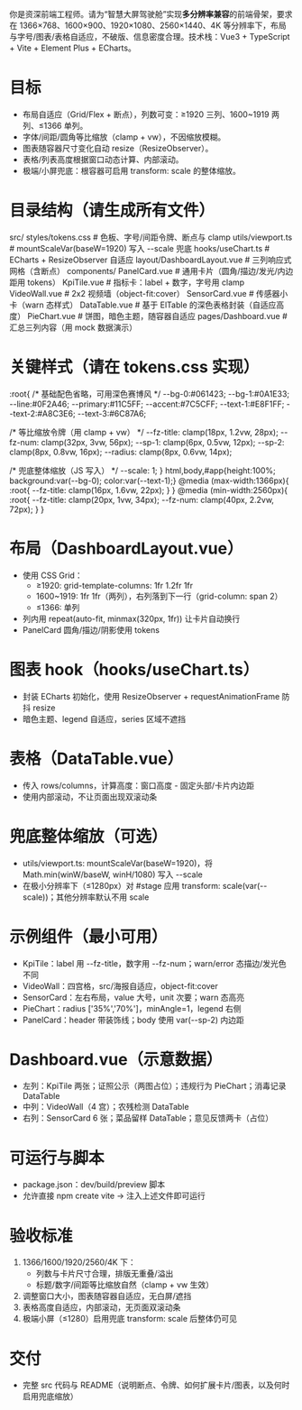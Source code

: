 你是资深前端工程师。请为“智慧大屏驾驶舱”实现**多分辨率兼容**的前端骨架，要求在 1366×768、1600×900、1920×1080、2560×1440、4K 等分辨率下，布局与字号/图表/表格自适应，不破版、信息密度合理。技术栈：Vue3 + TypeScript + Vite + Element Plus + ECharts。

# 目标
- 布局自适应（Grid/Flex + 断点），列数可变：≥1920 三列、1600~1919 两列、≤1366 单列。
- 字体/间距/圆角等比缩放（clamp + vw），不因缩放模糊。
- 图表随容器尺寸变化自动 resize（ResizeObserver）。
- 表格/列表高度根据窗口动态计算、内部滚动。
- 极端/小屏兜底：根容器可启用 transform: scale 的整体缩放。

# 目录结构（请生成所有文件）
src/
  styles/tokens.css            # 色板、字号/间距令牌、断点与 clamp
  utils/viewport.ts            # mountScaleVar(baseW=1920) 写入 --scale 兜底
  hooks/useChart.ts            # ECharts + ResizeObserver 自适应
  layout/DashboardLayout.vue   # 三列响应式网格（含断点）
  components/
    PanelCard.vue              # 通用卡片（圆角/描边/发光/内边距用 tokens）
    KpiTile.vue                # 指标卡：label + 数字，字号用 clamp
    VideoWall.vue              # 2x2 视频墙（object-fit:cover）
    SensorCard.vue             # 传感器小卡（warn 态样式）
    DataTable.vue              # 基于 ElTable 的深色表格封装（自适应高度）
    PieChart.vue               # 饼图，暗色主题，随容器自适应
  pages/Dashboard.vue          # 汇总三列内容（用 mock 数据演示）

# 关键样式（请在 tokens.css 实现）
:root{
  /* 基础配色省略，可用深色赛博风 */
  --bg-0:#061423; --bg-1:#0A1E33; --line:#0F2A46;
  --primary:#11C5FF; --accent:#7C5CFF;
  --text-1:#E8F1FF; --text-2:#A8C3E6; --text-3:#6C87A6;

  /* 等比缩放令牌（用 clamp + vw） */
  --fz-title: clamp(18px, 1.2vw, 28px);
  --fz-num:   clamp(32px, 3vw, 56px);
  --sp-1: clamp(6px, 0.5vw, 12px);
  --sp-2: clamp(8px, 0.8vw, 16px);
  --radius:  clamp(8px, 0.6vw, 14px);

  /* 兜底整体缩放（JS 写入） */
  --scale: 1;
}
html,body,#app{height:100%; background:var(--bg-0); color:var(--text-1);}
@media (max-width:1366px){ :root{ --fz-title: clamp(16px, 1.6vw, 22px); } }
@media (min-width:2560px){ :root{ --fz-title: clamp(20px, 1vw, 34px); --fz-num: clamp(40px, 2.2vw, 72px); } }

# 布局（DashboardLayout.vue）
- 使用 CSS Grid：
  - ≥1920: grid-template-columns: 1fr 1.2fr 1fr
  - 1600~1919: 1fr 1fr（两列），右列落到下一行（grid-column: span 2）
  - ≤1366: 单列
- 列内用 repeat(auto-fit, minmax(320px, 1fr)) 让卡片自动换行
- PanelCard 圆角/描边/阴影使用 tokens

# 图表 hook（hooks/useChart.ts）
- 封装 ECharts 初始化，使用 ResizeObserver + requestAnimationFrame 防抖 resize
- 暗色主题、legend 自适应，series 区域不遮挡

# 表格（DataTable.vue）
- 传入 rows/columns，计算高度：窗口高度 - 固定头部/卡片内边距
- 使用内部滚动，不让页面出现双滚动条

# 兜底整体缩放（可选）
- utils/viewport.ts: mountScaleVar(baseW=1920)，将 Math.min(winW/baseW, winH/1080) 写入 --scale
- 在极小分辨率下（≤1280px）对 #stage 应用 transform: scale(var(--scale))；其他分辨率默认不用 scale

# 示例组件（最小可用）
- KpiTile：label 用 --fz-title，数字用 --fz-num；warn/error 态描边/发光色不同
- VideoWall：四宫格，src/海报自适应，object-fit:cover
- SensorCard：左右布局，value 大号，unit 次要；warn 态高亮
- PieChart：radius ['35%','70%']，minAngle=1，legend 右侧
- PanelCard：header 带装饰线；body 使用 var(--sp-2) 内边距

# Dashboard.vue（示意数据）
- 左列：KpiTile 两张；证照公示（两图占位）；违规行为 PieChart；消毒记录 DataTable
- 中列：VideoWall（4 宫）；农残检测 DataTable
- 右列：SensorCard 6 张；菜品留样 DataTable；意见反馈两卡（占位）

# 可运行与脚本
- package.json：dev/build/preview 脚本
- 允许直接 npm create vite → 注入上述文件即可运行

# 验收标准
1) 1366/1600/1920/2560/4K 下：
   - 列数与卡片尺寸合理，排版无重叠/溢出
   - 标题/数字/间距等比缩放自然（clamp + vw 生效）
2) 调整窗口大小，图表随容器自适应，无白屏/遮挡
3) 表格高度自适应，内部滚动，无页面双滚动条
4) 极端小屏（≤1280）启用兜底 transform: scale 后整体仍可见

# 交付
- 完整 src 代码与 README（说明断点、令牌、如何扩展卡片/图表，以及何时启用兜底缩放）
